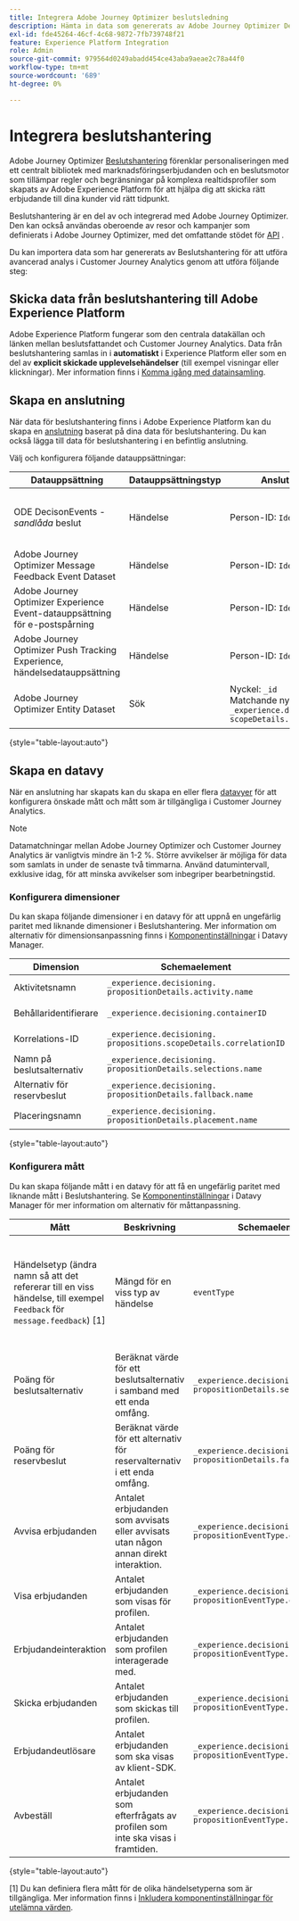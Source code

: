 ```yaml
---
title: Integrera Adobe Journey Optimizer beslutsledning
description: Hämta in data som genererats av Adobe Journey Optimizer Decision Management och analysera dem med Analysis Workspace i Customer Journey Analytics.
exl-id: fde45264-46cf-4c68-9872-7fb739748f21
feature: Experience Platform Integration
role: Admin
source-git-commit: 979564d0249abadd454ce43aba9aeae2c78a44f0
workflow-type: tm+mt
source-wordcount: '689'
ht-degree: 0%

---
```


# Integrera beslutshantering


Adobe Journey Optimizer [Beslutshantering](https://experienceleague.adobe.com/docs/journey-optimizer/using/offer-decisioning/get-started-decision/starting-offer-decisioning.html?lang=sv-SE) förenklar personaliseringen med ett centralt bibliotek med marknadsföringserbjudanden och en beslutsmotor som tillämpar regler och begränsningar på komplexa realtidsprofiler som skapats av Adobe Experience Platform för att hjälpa dig att skicka rätt erbjudande till dina kunder vid rätt tidpunkt.

Beslutshantering är en del av och integrerad med Adobe Journey Optimizer. Den kan också användas oberoende av resor och kampanjer som definierats i Adobe Journey Optimizer, med det omfattande stödet för [API](https://experienceleague.adobe.com/docs/journey-optimizer/using/offer-decisioning/api-reference/getting-started.html?lang=sv-SE) .

Du kan importera data som har genererats av Beslutshantering för att utföra avancerad analys i Customer Journey Analytics genom att utföra följande steg:

## Skicka data från beslutshantering till Adobe Experience Platform

Adobe Experience Platform fungerar som den centrala datakällan och länken mellan beslutsfattandet och Customer Journey Analytics. Data från beslutshantering samlas in i **automatiskt** i Experience Platform eller som en del av **explicit skickade upplevelsehändelser** (till exempel visningar eller klickningar). Mer information finns i [Komma igång med datainsamling](https://experienceleague.adobe.com/docs/journey-optimizer/using/offer-decisioning/collect-event-data/data-collection.html?lang=sv-SE).

## Skapa en anslutning

När data för beslutshantering finns i Adobe Experience Platform kan du skapa en [anslutning](https://experienceleague.adobe.com/docs/analytics-platform/using/cja-connections/create-connection.html?lang=sv-SE) baserat på dina data för beslutshantering. Du kan också lägga till data för beslutshantering i en befintlig anslutning.

Välj och konfigurera följande datauppsättningar:

| Datauppsättning | Datauppsättningstyp | Anslutningsinställningar | Beskrivning |
| --- | --- | --- | --- |
| ODE DecisonEvents - _sandlåda_ beslut | Händelse | Person-ID: `IdentityMap` | Innehåller automatiskt genererade data för beslutshändelsehantering. _Sandbox_ refererar till det specifika sandlådans namn. |
| Adobe Journey Optimizer Message Feedback Event Dataset | Händelse | Person-ID: `IdentityMap` | Innehåller meddelandeleveranshändelser. |
| Adobe Journey Optimizer Experience Event-datauppsättning för e-postspårning | Händelse | Person-ID: `IdentityMap` | Innehåller e-postspårningshändelser. |
| Adobe Journey Optimizer Push Tracking Experience, händelsedatauppsättning | Händelse | Person-ID: `IdentityMap` | Innehåller push-spårningshändelser. |
| Adobe Journey Optimizer Entity Dataset | Sök | Nyckel: `_id`<br>Matchande nyckel: `_experience.decisioning.propositions.`<br>`scopeDetails.correlationID` | Innehåller klassificeringar som kopplar metadata för resa och kampanj till alla händelsedata för Adobe Journey Optimizer. |

{style="table-layout:auto"}

## Skapa en datavy

När en anslutning har skapats kan du skapa en eller flera [datavyer](https://experienceleague.adobe.com/docs/analytics-platform/using/cja-dataviews/create-dataview.html?lang=sv-SE) för att konfigurera önskade mått och mått som är tillgängliga i Customer Journey Analytics.

>[!NOTE]
>
>Datamatchningar mellan Adobe Journey Optimizer och Customer Journey Analytics är vanligtvis mindre än 1-2 %. Större avvikelser är möjliga för data som samlats in under de senaste två timmarna. Använd datumintervall, exklusive idag, för att minska avvikelser som inbegriper bearbetningstid.

### Konfigurera dimensioner

Du kan skapa följande dimensioner i en datavy för att uppnå en ungefärlig paritet med liknande dimensioner i Beslutshantering. Mer information om alternativ för dimensionsanpassning finns i [Komponentinställningar](/help/data-views/component-settings/overview.md) i Datavy Manager.

| Dimension | Schemaelement | Komponentinställningar |
| --- | --- | --- |
| Aktivitetsnamn | `_experience.decisioning.`<br/>`propositionDetails.activity.name` | Komponenttyp: Dimension |
| Behållaridentifierare | `_experience.decisioning.containerID` | Komponenttyp: Dimension |
| Korrelations-ID | `_experience.decisioning.`<br/>`propositions.scopeDetails.correlationID` | Komponenttyp: Dimension |
| Namn på beslutsalternativ | `_experience.decisioning.`<br/>`propositionDetails.selections.name` | Komponenttyp: Dimension |
| Alternativ för reservbeslut | `_experience.decisioning.`<br/>`propositionDetails.fallback.name` | Komponenttyp: Dimension |
| Placeringsnamn | `_experience.decisioning.`<br/>`propositionDetails.placement.name` | Komponenttyp: Dimension |

{style="table-layout:auto"}


### Konfigurera mått

Du kan skapa följande mått i en datavy för att få en ungefärlig paritet med liknande mått i Beslutshantering. Se [Komponentinställningar](/help/data-views/component-settings/overview.md) i Datavy Manager för mer information om alternativ för måttanpassning.

| Mått | Beskrivning | Schemaelement | Komponentinställningar |
| --- | --- | --- | --- |
| Händelsetyp (ändra namn så att det refererar till en viss händelse, till exempel `Feedback` för `message.feedback`) [1] | Mängd för en viss typ av händelse | `eventType` | Komponenttyp: Mått <br/>**[!UICONTROL Set Include Exclude Values]**: På<br/>**[!UICONTROL Match]**: [!UICONTROL If all criteria are met]<br/>**[!UICONTROL Criteria]**:**[!UICONTROL Equals]**`message.feedback` |
| Poäng för beslutsalternativ | Beräknat värde för ett beslutsalternativ i samband med ett enda omfång. | `_experience.decisioning.`<br/>`propositionDetails.selections.score` | Komponenttyp: Mått |
| Poäng för reservbeslut | Beräknat värde för ett alternativ för reservalternativ i ett enda omfång. | `_experience.decisioning.`<br/>`propositionDetails.fallback.score` | Komponenttyp: Mått |
| Avvisa erbjudanden | Antalet erbjudanden som avvisats eller avvisats utan någon annan direkt interaktion. | `_experience.decisioning.`<br/>`propositionEventType.dismiss` | Komponenttyp: Mått |
| Visa erbjudanden | Antalet erbjudanden som visas för profilen. | `_experience.decisioning.`<br/>`propositionEventType.display` | Komponenttyp: Mått |
| Erbjudandeinteraktion | Antalet erbjudanden som profilen interagerade med. | `_experience.decisioning.`<br/>`propositionEventType.interact` | Komponenttyp: Mått |
| Skicka erbjudanden | Antalet erbjudanden som skickas till profilen. | `_experience.decisioning.`<br/>`propositionEventType.send` | Komponenttyp: Mått |
| Erbjudandeutlösare | Antalet erbjudanden som ska visas av klient-SDK. | `_experience.decisioning.`<br/>`propositionEventType.trigger` | Komponenttyp: Mått |
| Avbeställ | Antalet erbjudanden som efterfrågats av profilen som inte ska visas i framtiden. | `_experience.decisioning.`<br/>`propositionEventType.unsubscribe` | Komponenttyp: Mått |

{style="table-layout:auto"}

[1] Du kan definiera flera mått för de olika händelsetyperna som är tillgängliga. Mer information finns i [Inkludera komponentinställningar för utelämna värden](/help/data-views/component-settings/include-exclude-values.md).
